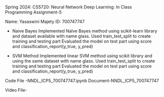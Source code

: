 Spring 2024: CS5720: Neural Network Deep Learning: In Class Programming Assignment-5

Name: Yasaswini Majety ID: 700747747

- Naive Bayes Implemented Naïve Bayes method using scikit-learn library and dataset available with name glass. Used train_test_split to create training and testing part Evaluated the model on test part using  score and classification_report(y_true, y_pred)

- SVM Method Implemented linear SVM method using scikit library and using the same dataset with name glass. Used train_test_split to create training and testing part Evaluated the model on test part using score and classification_report(y_true, y_pred)

Code File -NNDL_ICP5_700747747.ipynb Document-NNDL_ICP5_700747747

Video File-


